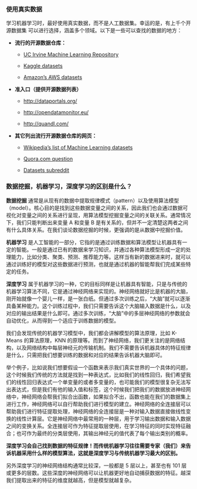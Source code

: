 ### 使用真实数据

学习机器学习时，最好使用真实数据，而不是人工数据集。幸运的是，有上千个开源数据集 可以进行选择，涵盖多个领域。以下是一些可以查找的数据的地方：

*   __流行的开源数据仓库：__ 
    
    *   [UC	Irvine	Machine	Learning Repository](https://link.jianshu.com/?t=http%3A%2F%2Farchive.ics.uci.edu%2Fml%2F)
    
    *   [Kaggle	datasets](https://link.jianshu.com/?t=https%3A%2F%2Fwww.kaggle.com%2Fdatasets)   
    
    *   [Amazon’s AWS datasets](https://link.jianshu.com/?t=http%3A%2F%2Faws.amazon.com%2Ffr%2Fdatasets%2F)


*   __准入口（提供开源数据列表）__

    *   http://dataportals.org/ 

    *   http://opendatamonitor.eu/ 

    *   http://quandl.com/ 

*   __其它列出流行开源数据仓库的网页：__ 

    *   [Wikipedia’s list of Machine Learning datasets](https://link.jianshu.com/?t=https%3A%2F%2Fgoo.gl%2FSJHN2k)

    *   [Quora.com question](https://link.jianshu.com/?t=http%3A%2F%2Fgoo.gl%2FzDR78y)

    *   [Datasets subreddit](https://link.jianshu.com/?t=https%3A%2F%2Fwww.reddit.com%2Fr%2Fdatasets)



### 数据挖掘，机器学习，深度学习的区别是什么？

__数据挖掘__ 通常是从现有的数据中提取规律模式（pattern）以及使用算法模型（model）。核心目的是找到这些数据变量之间的关系，因此我们也会通过数据可视化对变量之间的关系进行呈现，用算法模型挖掘变量之间的关联关系。通常情况下，我们只能判断出来变量 A 和变量 B 是有关系的，但并不一定清楚这两者之间有什么具体关系。在我们谈论数据挖掘的时候，更强调的是从数据中挖掘价值。

__机器学习__ 是人工智能的一部分，它指的是通过训练数据和算法模型让机器具有一定的智能。一般是通过已有的数据来学习知识，并通过各种算法模型形成一定的处理能力，比如分类、聚类、预测、推荐能力等。这样当有新的数据进来时，就可以通过训练好的模型对这些数据进行预测，也就是通过机器的智能帮我们完成某些特定的任务。

__深度学习__ 属于机器学习的一种，它的目标同样是让机器具有智能，只是与传统的机器学习算法不同，它是通过神经网络来实现的。神经网络就好比是机器的大脑，刚开始就像一个婴儿一样，是一张白纸。但通过多次训练之后，“大脑”就可以逐渐具备某种能力。这个训练过程中，我们只需要告诉这个大脑输入数据是什么，以及对应的输出结果是什么即可。通过多次训练，“大脑”中的多层神经网络的参数就会自动优化，从而得到一个适应于训练数据的模型。

我们会发现传统的机器学习模型中，我们都会讲解模型的算法原理，比如 K-Means 的算法原理，KNN 的原理等。而到了神经网络，我们更关注的是网络结构，以及网络结构中每层神经元的传输机制。我们不需要告诉机器具体的特征规律是什么，只需把我们想要训练的数据和对应的结果告诉机器大脑即可。

举个例子，比如说我们想要假设一个函数来表示我们真实世界的一个具体的问题，这个时候我们传统的方法就是找到一种表达式，比如我们的线性回归，我们希望我们的线性回归表达式一个单变量的或者多变量的，也可能我们的模型很复杂无法写出表达式，但是我们有他的输入值和标签，这个时候我们把我们的数据放进神经网络中，神经网络会帮我们拟合出函数，如果拟合不出，函数也能在我们的数据集上进行工作，神经网络可以自行帮助我们进行模型的建立。神经网络的全连接层可以帮助我们进行特征提取处理，神经网络的全连接层是一种对输入数据直接做线性变换的线性计算层。它是神经网络中最常用的一种层，用于学习输出数据和输入数据之间的变换关系。全连接层可作为特征提取层使用，在学习特征的同时实现特征融合；也可作为最终的分类层使用，其输出神经元的值代表了每个输出类别的概率。

__深度学习会自己找到数据的特征规律！而传统机器学习往往需要专家（我们）来告诉机器采用什么样的模型算法，这就是深度学习与传统机器学习最大的区别。__

另外深度学习的神经网络结构通常比较深，一般都是 5 层以上，甚至也有 101 层或更多的层数。这些深度的神经网络可以让机器更好地自动捕获数据的特征。越深我们提取出来的特征的维度就越高，但是模型就越复杂。


